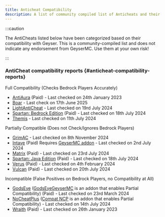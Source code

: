 ```yaml
---
title: Anticheat Compatibility
description: A list of community compiled list of Anticheats and their compatibility with Geyser.
---
```


:::caution

The AntiCheats listed below have been categorized based on their compatibility with Geyser. 
This is a community-compiled list and does not indicate any endorsement from GeyserMC. Use them at your own risk!

:::

### AntiCheat compatibility reports {#anticheat-compatibility-reports}

Full Compatibility (Checks Bedrock Players Accurately)

- [AntiAura](https://www.spigotmc.org/resources/1368/) (Paid) - Last checked on 24th January 2023
- [Boar](https://github.com/oryxel1/Boar/) - Last check on 17th June 2025
- [LightAntiCheat](https://modrinth.com/plugin/lightanticheat) - Last checked on 19rd July 2024
- [Spartan: Bedrock Edition](https://builtbybit.com/resources/12832/) (Paid) - Last checked on 18th July 2024
- [Themis](https://www.spigotmc.org/resources/90766/) - Last checked on 11th July 2024

Partially Compatible (Does not Check/Ignores Bedrock Players)

- [GrimAC](https://github.com/GrimAnticheat/Grim) - Last checked on 8th November 2024
- [Intave](https://intave.ac) (Paid) Requires [GeyserMC addon](https://github.com/intave/bedrock) - Last checked on 2nd July 2024
- [Matrix](https://matrix.rip/) (Paid) - Last checked on 23rd July 2024
- [Spartan: Java Edition](https://www.spigotmc.org/resources/25638/) (Paid) - Last checked on 18th July 2024
- [Verus](https://verus.ac) (Paid) - Last checked on 4th February 2024
- [Vulcan](https://www.spigotmc.org/resources/83626/) (Paid) - Last checked on 20th July 2024

Incompatible (False Positives on Bedrock Players, no Compatibility at All)

- [GodsEye](https://www.spigotmc.org/resources/69595/) ([GodsEyeGeyserMC](https://github.com/TheDejavu/GodsEyeGeyserMC/releases) is an addon that enables Partial Compatibility) (Paid) - Last checked on 23rd March 2024
- [NoCheatPlus](https://ci.codemc.io/job/Updated-NoCheatPlus/job/Updated-NoCheatPlus/) ([Compat NCP](https://github.com/Updated-NoCheatPlus/CompatNoCheatPlus/) is an addon that enables Partial Compatibility) - Last checked on 14th July 2024
- [Wraith](https://www.spigotmc.org/resources/66887/) (Paid) - Last checked on 26th January 2023
